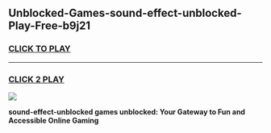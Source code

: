 
## Unblocked-Games-sound-effect-unblocked-Play-Free-b9j21
<h3>
<a href="https://premium76.site?title=sound-effect-unblocked&ref=21A">CLICK TO PLAY</a></h3>
<hr>

<h3>
<a href="https://premium76.site?title=sound-effect-unblocked&ref=21A">CLICK 2 PLAY</a>
  
</h3>

<a href="https://premium76.site?title=sound-effect-unblocked&ref=21A"><img src="https://clearcache.store/games.png"></a>


**sound-effect-unblocked games unblocked: Your Gateway to Fun and Accessible Online Gaming**

